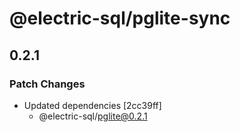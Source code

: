 # @electric-sql/pglite-sync

## 0.2.1

### Patch Changes

- Updated dependencies [2cc39ff]
  - @electric-sql/pglite@0.2.1
